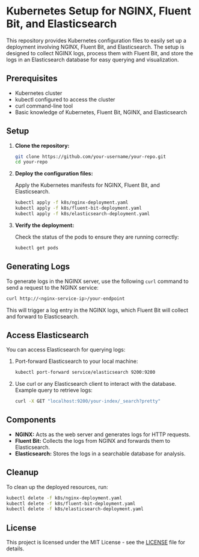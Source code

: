 
# Kubernetes Setup for NGINX, Fluent Bit, and Elasticsearch

This repository provides Kubernetes configuration files to easily set up a deployment involving NGINX, Fluent Bit, and Elasticsearch. The setup is designed to collect NGINX logs, process them with Fluent Bit, and store the logs in an Elasticsearch database for easy querying and visualization.

## Prerequisites

- Kubernetes cluster
- kubectl configured to access the cluster
- curl command-line tool
- Basic knowledge of Kubernetes, Fluent Bit, NGINX, and Elasticsearch

## Setup

1. **Clone the repository:**

   ```bash
   git clone https://github.com/your-username/your-repo.git
   cd your-repo
   ```

2. **Deploy the configuration files:**

   Apply the Kubernetes manifests for NGINX, Fluent Bit, and Elasticsearch.

   ```bash
   kubectl apply -f k8s/nginx-deployment.yaml
   kubectl apply -f k8s/fluent-bit-deployment.yaml
   kubectl apply -f k8s/elasticsearch-deployment.yaml
   ```

3. **Verify the deployment:**

   Check the status of the pods to ensure they are running correctly:

   ```bash
   kubectl get pods
   ```

## Generating Logs

To generate logs in the NGINX server, use the following `curl` command to send a request to the NGINX service:

```bash
curl http://<nginx-service-ip>/your-endpoint
```

This will trigger a log entry in the NGINX logs, which Fluent Bit will collect and forward to Elasticsearch.

## Access Elasticsearch

You can access Elasticsearch for querying logs:

1. Port-forward Elasticsearch to your local machine:

   ```bash
   kubectl port-forward service/elasticsearch 9200:9200
   ```

2. Use curl or any Elasticsearch client to interact with the database. Example query to retrieve logs:

   ```bash
   curl -X GET "localhost:9200/your-index/_search?pretty"
   ```

## Components

- **NGINX:** Acts as the web server and generates logs for HTTP requests.
- **Fluent Bit:** Collects the logs from NGINX and forwards them to Elasticsearch.
- **Elasticsearch:** Stores the logs in a searchable database for analysis.

## Cleanup

To clean up the deployed resources, run:

```bash
kubectl delete -f k8s/nginx-deployment.yaml
kubectl delete -f k8s/fluent-bit-deployment.yaml
kubectl delete -f k8s/elasticsearch-deployment.yaml
```

## License

This project is licensed under the MIT License - see the [LICENSE](LICENSE) file for details.
